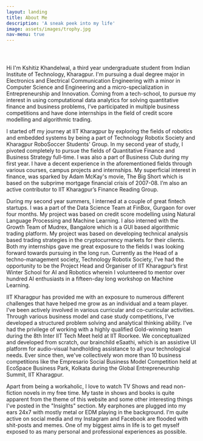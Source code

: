 ```yaml
---
layout: landing
title: About Me
description: 'A sneak peek into my life'
image: assets/images/trophy.jpg
nav-menu: true
---
```

<!-- Main -->
<div id="main" class="alt">

<!-- One -->
<section id="one">
	<div class="inner">
		<header class="major">
			<h1></h1>
		</header>

<!-- Content -->
<h2 id="content"></h2>
<p>Hi I'm Kshitiz Khandelwal, a third year undergraduate student from Indian Institute of Technology, Kharagpur. I'm pursuing a dual degree major in Electronics and Electrical Communication Engineering with a minor in Computer Science and Engineering and a micro-specialization in Entrepreneurship and Innovation. Coming from a tech-school, to pursue my interest in using computational data analytics for solving quantitative finance and business problems, I’ve participated in multiple business competitions and have done internships in the field of credit score modelling and algorithmic trading. 

I started off my journey at IIT Kharagpur by exploring the fields of robotics and embedded systems by being a part of Technology Robotix Society and Kharagpur RoboSoccer Students' Group. In my second year of study, I pivoted completely to pursue the fields of Quantitative Finance and Business Strategy full-time. I was also a part of Business Club during my first year. I have a decent experience in the aforementioned fields through various courses, campus projects and internships. My superficial interest in finance, was sparked by  Adam McKay's movie, The Big Short which is based on the subprime mortgage financial crisis of 2007-08. I’m also an active contributor to IIT Kharagpur’s Finance Reading Group.

During my second year summers, I interned at a couple of great fintech startups. I was a part of the Data Science Team at FinBox, Gurgaon for over four months. My project was based on credit score modelling using Natural Language Processing and Machine Learning. I also interned with the Growth Team of Mudrex, Bangalore which is a GUI based algorithmic trading platform. My project was based on developing technical analysis based trading strategies in the cryptocurrency markets for their clients. Both my internships gave me great exposure to the fields I was looking forward towards pursuing in the long run. Currently as the Head of a techno-management society, Technology Robotix Society, I’ve had the opportunity to be the Project Head and Organiser of IIT Kharagpur’s first Winter School for AI and Robotics wherein I volunteered to mentor over hundred AI enthusiasts in a fifteen-day long workshop on Machine Learning.    

IIT Kharagpur has provided me with an exposure to numerous different challenges that have helped me grow as an individual and a team player. I’ve been actively involved in various curricular and co-curricular activities. Through various business model and case study competitions, I’ve developed a structured problem solving and analytical thinking ability. I’ve had the privilege of working with a highly qualified Gold-winning team during the 8th Inter IIT Tech Meet held at IIT Roorkee. We conceptualized and developed from scratch, our brainchild eSaathi, which is an assistive UI platform for audio-visual handholding assistance to all your technological needs. Ever since then, we've collectively won more than 10 business competitions like the Empresario Social Business Model Competition held at EcoSpace Business Park, Kolkata during the Global Entrepreneurship Summit, IIT Kharagpur.

Apart from being a workaholic, I love to watch TV Shows and read non-fiction novels in my free time. My taste in shows and books is quite apparent from the theme of this website and some other interesting things I've posted in the "Insights" section. My earphones are plugged into my ears 24x7 with mostly metal or EDM playing in the background. I'm quite active on social media and my Instagram and Facebook are flooded with shit-posts and memes. One of my biggest aims in life is to get myself exposed to as many personal and professional experiences as possible. </p>
</div>
</section>

</div>
